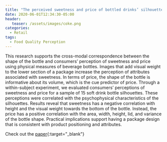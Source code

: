 ```yaml
---
title: "The perceived sweetness and price of bottled drinks’ silhouettes"
date: 2020-06-01T12:34:30-05:00
header:
   teaser: /assets/images/coke.png
categories:
  - Retail
tags:
  - Food Quality Perception
---
```


This research supports the cross-modal correspondence between the shape of the bottle and consumers’ 
perception of sweetness and price using physical measures of beverage bottles. Images that add visual 
weight to the lower section of a package increase the perception of attributes associated with sweetness. 
In terms of price, the shape of the bottle is informative about its volume, which is the cue predictor of price. 
Through a within-subject experiment, we evaluated consumers’ perceptions of sweetness and price for a sample of 
15 soft drink bottle silhouettes. These perceptions were correlated with the psychophysical characteristics 
of the silhouettes. Results reveal that sweetness has a negative correlation with height and the visual weight 
towards the bottom of the bottle. Instead, the price has a positive correlation with the area, width, height, 
lid, and variance of the bottle shape. 
Practical implications support having a package design that is consistent with product positioning and attributes.

Check out the [paper][URL]{:target="_blank"} 

[URL]: https://doi.org/10.1016/j.foodqual.2019.103867


